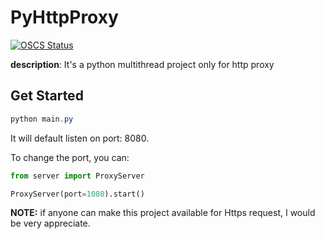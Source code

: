 # PyHttpProxy


[![OSCS Status](https://www.oscs1024.com/platform/badge/Michaelzhouisnotwhite/PyHttpProxy.svg?size=small)](https://www.oscs1024.com/project/Michaelzhouisnotwhite/PyHttpProxy?ref=badge_small)

**description**: It's a python multithread project only for http proxy

## Get Started

```powershell
python main.py
```

It will default listen on port: 8080.

To change the port, you can:

```python
from server import ProxyServer

ProxyServer(port=1080).start()
```

**NOTE:** if anyone can make this project available for Https request, I would be very appreciate.

